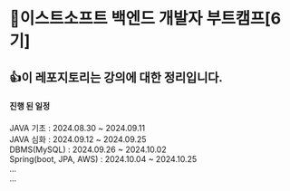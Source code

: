 # 🤗이스트소프트 백엔드 개발자 부트캠프[6기]
## 👍이 레포지토리는 강의에 대한 정리입니다.

#### 진행 된 일정
JAVA 기초 : 2024.08.30 ~ 2024.09.11<br>
JAVA 심화 : 2024.09.12 ~ 2024.09.25<br>
DBMS(MySQL) : 2024.09.26 ~ 2024.10.02<br>
Spring(boot, JPA, AWS) : 2024.10.04 ~ 2024.10.25 <br>
...<br>
...
